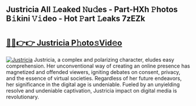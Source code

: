 ## Justricia All 𝙻eaked 𝙽u𝚍es - Part-HXh 𝙿hotos B𝚒kini 𝚅𝚒deo - Hot 𝙿art 𝙻eaks 7zEZk

# <h2><a href="http://ld7ehy.urlbe.top/?page=Justricia">🔗🔗👉👉 Justricia P𝚑oto𝚜Vid𝚎o</a></h2>

[![Justricia](https://i.imgur.com/eBuTRDB.gif)](http://ld7ehy.urlbe.top/?page=Justricia)
Justricia, a complex and polarizing character, eludes easy comprehension. Her unconventional way of creating an online presence has magnetized and offended viewers, igniting debates on consent, privacy, and the essence of virtual societies. Regardless of her future endeavors, her significance in the digital age is undeniable. Fueled by an unyielding resolve and undeniable captivation, Justricia impact on digital media is revolutionary.
